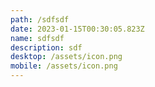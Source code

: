 ```yaml
---
path: /sdfsdf
date: 2023-01-15T00:30:05.823Z
name: sdfsdf
description: sdf
desktop: /assets/icon.png
mobile: /assets/icon.png
---
```

